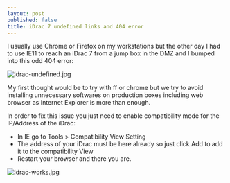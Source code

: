 ```yaml
---
layout: post
published: false
title: iDrac 7 undefined links and 404 error
---
```

I usually use Chrome or Firefox on my workstations but the other day I had to use IE11 to reach an iDrac 7 from a jump box in the DMZ and I bumped into this odd 404 error:  

![idrac-undefined.jpg]({{site.baseurl}}/img/idrac-undefined.jpg)

My first thought would be to try with ff or chrome but we try to avoid installing unnecessary softwares on production boxes including web browser as Internet Explorer is more than enough.

In order to fix this issue you just need to enable compatibility mode for the IP/Address of the iDrac:

- In IE go to Tools > Compatibility View Setting
- The address of your iDrac must be here already so just click Add to add it to the compatibility View
- Restart your browser and there you are.

![idrac-works.jpg]({{site.baseurl}}/img/idrac-works.jpg)